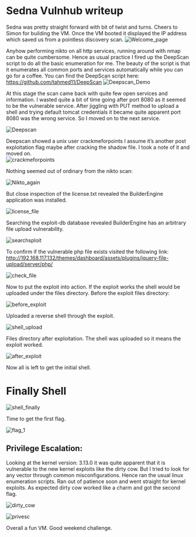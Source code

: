 # Sedna Vulnhub writeup
Sedna was pretty straight forward with bit of twist and turns. Cheers to Simon for building the VM. 
Once the VM booted it displayed the IP address which saved us from a pointless discovery scan. 
 ![Welcome_page](/img/1.png)
 
Anyhow performing nikto on all http services, running around with nmap can be quite cumbersome. Hence as usual practice I fired up the DeepScan script to do all the basic enumeration for me. The beauty of the script is that it enumerates all common ports and services automatically while you can go for a coffee. You can find the DeepScan script here: https://github.com/tahmed11/DeepScan
 ![Deepscan_Demo](/img/2.png)
 
At this stage the scan came back with quite few open services and information. I wasted quite a bit of time going after port 8080 as it seemed to be the vulnerable service. After jiggling with PUT method to upload a shell and trying default tomcat credentials it became quite apparent port 8080 was the wrong service. So I moved on to the next service. 

  ![Deepscan](/img/3.png)
  
Deepscan showed a unix user crackmeforpoints I assume it’s another post exploitation flag maybe after cracking the shadow file. I took a note of it and moved on.  
 ![crackmeforpoints](/img/4.png)
 
 Nothing seemed out of ordinary from the nikto scan:
 
 ![Nikto_again](/img/5.png)
 
But close inspection of the license.txt revealed the BuilderEngine application was installed.

 ![license_file](/img/6.png)
 
Searching the exploit-db database revealed BuilderEngine has an arbitrary file upload vulnerability. 

![searchsploit](/img/7.png)

To confirm if the vulnerable php file exists visited the following link: http://192.168.117.132/themes/dashboard/assets/plugins/jquery-file-upload/server/php/ 

![check_file](/img/8.png)

Now to put the exploit into action. If the exploit works the shell would be uploaded under the files directory. Before the exploit files directory:

![before_exploit](/img/9.png)

Uploaded a reverse shell through the exploit.

 ![shell_upload](/img/10.png)
 
Files directory after exploitation. The shell was uploaded so it means the exploit worked.

  ![after_exploit](/img/11.png)
  
Now all is left to get the initial shell.
# Finally Shell

  ![shell_finally](/img/12.png)
  
Time to get the first flag.

   ![flag_1](/img/13.png)
 
## Privilege Escalation:
Looking at the kernel version: 3.13.0 it was quite apparent that it is vulnerable to the new kernel exploits like the dirty cow. But I tried to look for any vector through common misconfigurations. Hence ran the usual linux enumeration scripts. Ran out of patience soon and went straight for kernel exploits.  As expected dirty cow worked like a charm and got the second flag.

 ![dirty_cow](/img/14.png)
  
  ![privesc](/img/15.png)
  
  Overall a fun VM. Good weekend challenge. 
   
